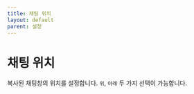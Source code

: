 ```yaml
---
title: 채팅 위치
layout: default
parent: 설정
---
```


# 채팅 위치

복사된 채팅창의 위치를 설정합니다. `위`, `아래` 두 가지 선택이 가능합니다.
